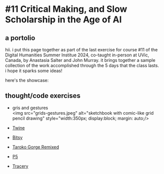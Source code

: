 # \#11 Critical Making, and Slow Scholarship in the Age of AI
## a portolio

hii. i put this page together as part of the last exercise for course #11 of the Digital Humanities Summer Institue 2024, co-taught in-person at UVic, Canada, by Anastasia Salter and John Murray. it brings together a sample collection of the work accomplished through the 5 days that the class lasts. i hope it sparks some ideas!

here's the showcase: 
## thought/code exercises

- gris and gestures <br>
  <img src="grids-gestures.jpeg" alt="sketchbook with comic-like grid pencil drawing" style="width:350px; display:block; margin: auto;/>

- [Twine](twine-cfractales_conceptos.html)
- [Bitsy](fix_your_power.html)
- [Taroko Gorge Remixed](toy-garbage.html)
- [P5](p5.html)
- [Tracery](tracery1st.html)

